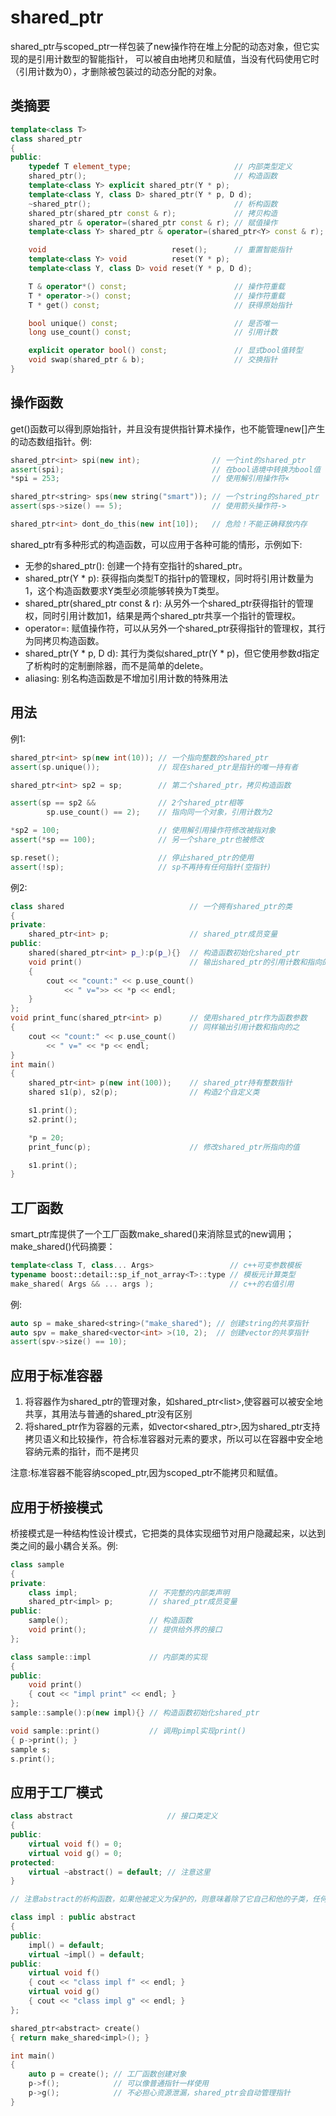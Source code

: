# shared_ptr
shared_ptr与scoped_ptr一样包装了new操作符在堆上分配的动态对象，但它实现的是引用计数型的智能指针，
可以被自由地拷贝和赋值，当没有代码使用它时（引用计数为0），才删除被包装过的动态分配的对象。

## 类摘要
```c++
template<class T>
class shared_ptr
{
public:
    typedef T element_type;                       // 内部类型定义
    shared_ptr();                                 // 构造函数
    template<class Y> explicit shared_ptr(Y * p);
    template<class Y, class D> shared_ptr(Y * p, D d);
    ~shared_ptr();                                // 析构函数  
    shared_ptr(shared_ptr const & r);             // 拷贝构造
    shared_ptr & operator=(shared_ptr const & r); // 赋值操作
    template<class Y> shared_ptr & operator=(shared_ptr<Y> const & r);

    void                            reset();      // 重置智能指针
    template<class Y> void          reset(Y * p);
    template<class Y, class D> void reset(Y * p, D d);

    T & operator*() const;                        // 操作符重载
    T * operator->() const;                       // 操作符重载
    T * get() const;                              // 获得原始指针

    bool unique() const;                          // 是否唯一
    long use_count() const;                       // 引用计数

    explicit operator bool() const;               // 显式bool值转型
    void swap(shared_ptr & b);                    // 交换指针
}
```

## 操作函数
get()函数可以得到原始指针，并且没有提供指针算术操作，也不能管理new[]产生的动态数组指针。例:
```c++
shared_ptr<int> spi(new int);                // 一个int的shared_ptr
assert(spi);                                 // 在bool语境中转换为bool值
*spi = 253;                                  // 使用解引用操作符×

shared_ptr<string> sps(new string("smart")); // 一个string的shared_ptr
assert(sps->size() == 5);                    // 使用箭头操作符->

shared_ptr<int> dont_do_this(new int[10]);   // 危险！不能正确释放内存
```
shared_ptr有多种形式的构造函数，可以应用于各种可能的情形，示例如下:
- 无参的shared_ptr(): 创建一个持有空指针的shared_ptr。
- shared_ptr(Y * p): 获得指向类型T的指针p的管理权，同时将引用计数量为1，这个构造函数要求Y类型必须能够转换为T类型。
- shared_ptr(shared_ptr const & r): 从另外一个shared_ptr获得指针的管理权，同时引用计数加1，结果是两个shared_ptr共享一个指针的管理权。
- operator=: 赋值操作符，可以从另外一个shared_ptr获得指针的管理权，其行为同拷贝构造函数。
- shared_ptr(Y * p, D d): 其行为类似shared_ptr(Y * p)，但它使用参数d指定了析构时的定制删除器，而不是简单的delete。
- aliasing: 别名构造函数是不增加引用计数的特殊用法

## 用法
例1:
```c++
shared_ptr<int> sp(new int(10)); // 一个指向整数的shared_ptr
assert(sp.unique());             // 现在shared_ptr是指针的唯一持有者

shared_ptr<int> sp2 = sp;        // 第二个shared_ptr，拷贝构造函数

assert(sp == sp2 &&              // 2个shared_ptr相等
        sp.use_count() == 2);    // 指向同一个对象，引用计数为2

*sp2 = 100;                      // 使用解引用操作符修改被指对象
assert(*sp == 100);              // 另一个share_ptr也被修改

sp.reset();                      // 停止shared_ptr的使用
assert(!sp);                     // sp不再持有任何指针(空指针)
```

例2:
```c++
class shared                            // 一个拥有shared_ptr的类
{
private:
    shared_ptr<int> p;                  // shared_ptr成员变量
public:
    shared(shared_ptr<int> p_):p(p_){}  // 构造函数初始化shared_ptr
    void print()                        // 输出shared_ptr的引用计数和指向的值
    {
        cout << "count:" << p.use_count() 
            << " v=">> << *p << endl;
    }
};
void print_func(shared_ptr<int> p)      // 使用shared_ptr作为函数参数
{                                       // 同样输出引用计数和指向的之
    cout << "count:" << p.use_count()
        << " v=" << *p << endl;
}
int main()
{
    shared_ptr<int> p(new int(100));    // shared_ptr持有整数指针
    shared s1(p), s2(p);                // 构造2个自定义类

    s1.print();
    s2.print();

    *p = 20;
    print_func(p);                      // 修改shared_ptr所指向的值

    s1.print();
}
```

## 工厂函数
smart_ptr库提供了一个工厂函数make_shared()来消除显式的new调用；make_shared()代码摘要：
```c++
template<class T, class... Args>                 // c++可变参数模板
typename boost::detail::sp_if_not_array<T>::type // 模板元计算类型
make_shared( Args && ... args );                 // c++的右值引用
```
例:
```c++
auto sp = make_shared<string>("make_shared"); // 创建string的共享指针
auto spv = make_shared<vector<int> >(10, 2);  // 创建vector的共享指针
assert(spv->size() == 10);
```

## 应用于标准容器
1. 将容器作为shared_ptr的管理对象，如shared_ptr<list<T>>,使容器可以被安全地共享，其用法与普通的shared_ptr没有区别
2. 将shared_ptr作为容器的元素，如vector<shared_ptr<T>>,因为shared_ptr支持拷贝语义和比较操作，符合标准容器对元素的要求，所以可以在容器中安全地容纳元素的指针，而不是拷贝

注意:标准容器不能容纳scoped_ptr,因为scoped_ptr不能拷贝和赋值。

## 应用于桥接模式
桥接模式是一种结构性设计模式，它把类的具体实现细节对用户隐藏起来，以达到类之间的最小耦合关系。例:
```c++
class sample
{
private:
    class impl;                // 不完整的内部类声明
    shared_ptr<impl> p;        // shared_ptr成员变量
public:
    sample();                  // 构造函数
    void print();              // 提供给外界的接口
};

class sample::impl             // 内部类的实现
{
public:
    void print()
    { cout << "impl print" << endl; }
};
sample::sample():p(new impl){} // 构造函数初始化shared_ptr

void sample::print()           // 调用pimpl实现print()
{ p->print(); }
sample s;
s.print();
```

## 应用于工厂模式
```c++
class abstract                     // 接口类定义
{
public:
    virtual void f() = 0;
    virtual void g() = 0;
protected:
    virtual ~abstract() = default; // 注意这里
}

// 注意abstract的析构函数，如果他被定义为保护的，则意味着除了它自己和他的子类，任何其他对象都无权调用delete来删除它。

class impl : public abstract
{
public:
    impl() = default;
    virtual ~impl() = default;
public:
    virtual void f()
    { cout << "class impl f" << endl; }
    virtual void g()
    { cout << "class impl g" << endl; }
};

shared_ptr<abstract> create()
{ return make_shared<impl>(); }

int main()
{
    auto p = create(); // 工厂函数创建对象
    p->f();            // 可以像普通指针一样使用
    p->g();            // 不必担心资源泄漏，shared_ptr会自动管理指针
}
```